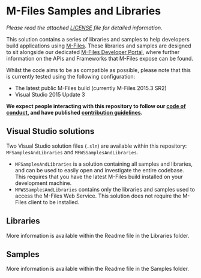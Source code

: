 # M-Files Samples and Libraries

*Please read the attached [LICENSE](LICENSE.md) file for detailed information.*

This solution contains a series of libraries and samples to help developers build applications using [M-Files](http://www.m-files.com).  These libraries and samples are designed to sit alongside our dedicated [M-Files Developer Portal](http://developer.m-files.com), where further information on the APIs and Frameworks that M-Files expose can be found.

Whilst the code aims to be as compatible as possible, please note that this is currently tested using the following configuration:

* The latest public M-Files build (currently M-Files 2015.3 SR2)
* Visual Studio 2015 Update 3

**We expect people interacting with this repository to follow our [code of conduct](CODE_OF_CONDUCT.md), and have published [contribution guidelines](CONTRIBUTING.md).**

## Visual Studio solutions

Two Visual Studio solution files (`.sln`) are available within this repository: `MFSamplesAndLibraries` and `MFWSSamplesAndLibraries`.

* `MFSamplesAndLibraries` is a solution containing all samples and libraries, and can be used to easily open and investigate the entire codebase.  This requires that you have the latest M-Files build installed on your development machine.
* `MFWSSamplesAndLibraries` contains only the libraries and samples used to access the M-Files Web Service.  This solution does not require the M-Files client to be installed.

## Libraries

More information is available within the Readme file in the Libraries folder.

## Samples

More information is available within the Readme file in the Samples folder.
